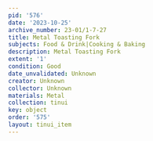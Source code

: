 ```yaml
---
pid: '576'
date: '2023-10-25'
archive_number: 23-01/1-7-27
title: Metal Toasting Fork
subjects: Food & Drink|Cooking & Baking
description: Metal Toasting Fork
extent: '1'
condition: Good
date_unvalidated: Unknown
creator: Unknown
collector: Unknown
materials: Metal
collection: tinui
key: object
order: '575'
layout: tinui_item
---
```

